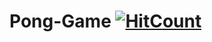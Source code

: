 # Pong-Game [![HitCount](http://hits.dwyl.io/ssp4all/Pong-Game.svg)](http://hits.dwyl.io/ssp4all/Pong-Game)
